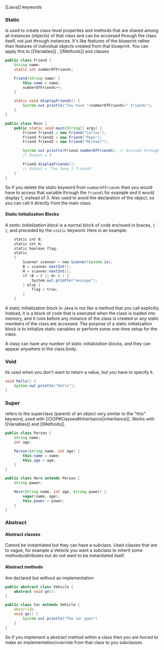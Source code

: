 [[Java]] keywords

### Static
is used to create class-level properties and methods that are shared among all instances (objects) of that class and can be accessed through the class itself, not just through instances. It's like features of the blueprint rather than features of individual objects created from that blueprint.
You can apply this to [[Variables]] , [[Methods]] and classes

```java
public class Friend {
	String name:
	static int numberOfFriends;

	Friend(String name) {
		this.name = name;
		numberOfFriends++;
	}

	static void displayFriends() {
		System.out.println("You have "+numberOfFriends+" friends");
	}
}
```

```java
public class Main {
	public static void main(String[] args) {
		Friend friend1 = new Friend("Carlos");
		Friend friend2 = new Friend("Pepe");
		Friend friend3 = new Friend("Michael");

		System.out.println(Friend.numberOfFriends); // Accesed through class
		// Output = 3

		Friend.displayFriends();
		// Output = "You have 3 friends"
	}
}
```
So if you delete the static keyword from ``numberOfFriends`` then you would have to access that variable through the ``friend1`` for example and it would display 1, instead of 3. Also used to avoid the declaration of the object, so you can call it directly from the main class.

#### Static Initialization Blocks

A _static initialization block_ is a normal block of code enclosed in braces, `{ }`, and preceded by the `static` keyword. Here is an example:

```java
    static int B;
    static int H;
    static boolean flag;
    static 
    {
        Scanner scanner = new Scanner(System.in);
        B = scanner.nextInt();
        H = scanner.nextInt();
        if (B < 0 || H< 0 ) {
            System.out.println("message");
        } else {
            flag = true;
        }
    }
```

A static initialization block in Java is not like a method that you call explicitly. Instead, it is a block of code that is executed when the class is loaded into memory, and it runs before any instance of the class is created or any static members of the class are accessed. The purpose of a static initialization block is to initialize static variables or perform some one-time setup for the class.

A class can have any number of static initialization blocks, and they can appear anywhere in the class body. 


### Void
its used when you don't want to return a value, but you have to specify it.

```java
void hello() {
	System.out.println("Hello");
}
```


### Super
refers to the superclass (parent) of an object very similar to the "this" keyword, used with [[OOP#Classes#Inheritance|inheritance]]. Works with [[Variables]] and [[Methods]].

```java
public class Person {
	String name;
	int age;

	Person(String name, int age) {
		this.name = name;
		this.age = age;
	}
}
```

```java
public class Hero extends Person {
	String power;

	Hero(String name, int age, String power) {
		super(name, age);
		this.power = power;
	}
}
```

### Abstract

#### Abstract classes
Cannot be instantiated but they can have a subclass. Used classes that are to vague, for example a Vehicle you want a subclass to inherit some methods/attributes but do not want to be instantiated itself. 

#### Abstract methods
Are declared but without an implementation


```java
public abstract class Vehicle {
	abstract void go();
}
```

```java
public class Car extends Vehicle {
	@Override
	void go() {
		System.out.println("The car goes")
	}
}
```

So if you implement a abstract method within a class then you are forced to make an implementation/override from that class to you subclasses.
